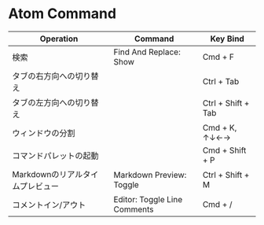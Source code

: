 # Atom Command

| Operation | Command | Key Bind |
| ------- | -------- | --------- |
| 検索 | Find And Replace: Show | Cmd + F |
| タブの右方向への切り替え | | Ctrl + Tab |
| タブの左方向への切り替え | | Ctrl + Shift + Tab |
| ウィンドウの分割 | | Cmd + K, ↑↓←→ |
| コマンドパレットの起動 | | Cmd + Shift + P|
| Markdownのリアルタイムプレビュー| Markdown Preview: Toggle | Ctrl + Shift + M |
| コメントイン/アウト | Editor: Toggle Line Comments | Cmd + / |
